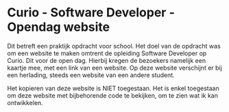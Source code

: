 
# Curio - Software Developer - Opendag website

Dit betreft een praktijk opdracht voor school. Het doel van de opdracht was om een website te maken omtrent de opleiding Software Developer op Curio. Dit voor de open dag. Hierbij kregen de bezoekers namelijk een kaartje mee, met een link van een website. Op deze website verschijnt er bij een herlading, steeds een website van een andere student. 

Het kopieren van deze website is NIET toegestaan. Het is enkel toegestaan om deze website met bijbehorende code te bekijken, om te zien wat ik kan ontwikkelen.

